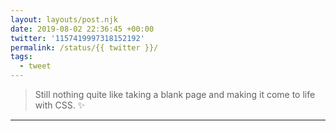 ```yaml
---
layout: layouts/post.njk
date: 2019-08-02 22:36:45 +00:00
twitter: '1157419997318152192'
permalink: /status/{{ twitter }}/
tags: 
  - tweet
---
```


> Still nothing quite like taking a blank page and making it come to life with CSS. ✨

---
